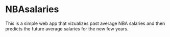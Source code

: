 # NBAsalaries

This is a simple web app that vizualizes past average NBA salaries and then predicts the future average salaries for the new few years.
